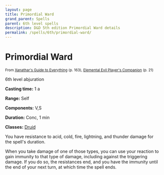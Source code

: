 ```yaml
---
layout: page
title: Primordial Ward
grand_parent: Spells
parent: 6th level spells 
description: D&D 5th edition Primordial Ward details
permalink: /spells/6th/primordial-ward/
---
```


# Primordial Ward

<small>From <a target="_blank" href="https://dnd.wizards.com/products/tabletop-games/rpg-products/xanathars-guide-everything">Xanathar's Guide to Everything</a> (p. 163), <a target="_blank" href="https://dnd.wizards.com/products/tabletop-games/rpg-products/player%E2%80%99s-companion">Elemental Evil Player's Companion</a> (p. 21)</small>


6th level abjuration

**Casting time:** 1 a

**Range:** Self

**Components:** V,S 

**Duration:** Conc, 1 min

**Classes:** [Druid](/classes/druid/)

You have resistance to acid, cold, fire, lightning, and thunder damage for the spell's duration.

   When you take damage of one of those types, you can use your reaction to gain immunity to that type of damage, including against the triggering damage. If you do so, the resistances end, and you have the immunity until the end of your next turn, at which time the spell ends.
